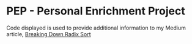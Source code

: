 # PEP - Personal Enrichment Project

Code displayed is used to provide additional information to my Medium article, [Breaking Down Radix Sort](https://gberzuela.medium.com/breaking-down-radix-sort-2b5cf65a2ab8)
